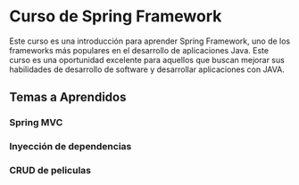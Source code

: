# Curso de Spring Framework

Este curso es una introducción para aprender Spring Framework, uno de los frameworks más populares en el desarrollo de aplicaciones Java. Este curso es una oportunidad excelente para aquellos que buscan mejorar sus habilidades de desarrollo de software y desarrollar aplicaciones con JAVA.

## Temas a Aprendidos

### Spring MVC
### Inyección de dependencias
### CRUD de peliculas
